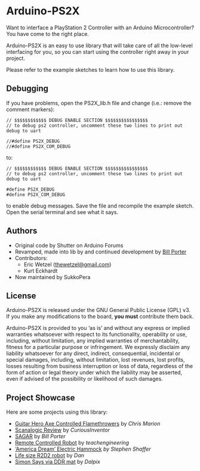 # Arduino-PS2X
Want to interface a PlayStation 2 Controller with an Arduino Microcontroller? You have come to the right place. 

Arduino-PS2X is an easy to use library that will take care of all the low-level interfacing for you, so you can start using the controller right away in your project.

Please refer to the example sketches to learn how to use this library.

## Debugging
If you have problems, open the PS2X_lib.h file and change (i.e.: remove the comment markers):
```
// $$$$$$$$$$$$ DEBUG ENABLE SECTION $$$$$$$$$$$$$$$$
// to debug ps2 controller, uncomment these two lines to print out debug to uart

//#define PS2X_DEBUG
//#define PS2X_COM_DEBUG
```
to:
```
// $$$$$$$$$$$$ DEBUG ENABLE SECTION $$$$$$$$$$$$$$$$
// to debug ps2 controller, uncomment these two lines to print out debug to uart

#define PS2X_DEBUG
#define PS2X_COM_DEBUG
```
to enable debug messages. Save the file and recompile the example sketch. Open the serial terminal and see what it says.

## Authors
- Original code by Shutter on Arduino Forums
- Revamped, made into lib by and continued development by [Bill Porter](www.billporter.info)
- Contributors:
  - Eric Wetzel (thewetzel@gmail.com)
  - Kurt Eckhardt
- Now maintained by SukkoPera

## License
Arduino-PS2X is released under the GNU General Public License (GPL) v3. If you make any modifications to the board, **you must** contribute them back.

Arduino-PS2X is provided to you ‘as is’ and without any express or implied warranties whatsoever with respect to its functionality, operability or use, including, without limitation, any implied warranties of merchantability, fitness for a particular purpose or infringement. We expressly disclaim any liability whatsoever for any direct, indirect, consequential, incidental or special damages, including, without limitation, lost revenues, lost profits, losses resulting from business interruption or loss of data, regardless of the form of action or legal theory under which the liability may be asserted, even if advised of the possibility or likelihood of such damages.

## Project Showcase

Here are some projects using this library:

-  [Guitar Hero Axe Controlled Flamethrowers](http://www.chrismarion.net/index.php?option=com_content&view=article&id=121:firehero&catid=43:pyrotechnics&Itemid=226) by *Chris Marion*
-  [Scanalogic Review](http://store.curiousinventor.com/blog/scanalogic_2_logic_analyzer_review/) by *CuriousInventor*
-  [SAGAR](http://www.billporter.info/category/projects/autonomous-rover/) by *Bill Porter*
-  [Remote Controlled Robot](http://www.youtube.com/watch?v=WP2yqu1Rs_M#t=22s) by *teachengineering*
-  [‘America Dream’ Electric Hammock](http://hackaday.com/2011/04/27/be-lazy-and-get-somewhere-at-the-same-time/) *by Stephen Shaffer*
-  [Life size R2D2 robot](http://youtu.be/H9BcXc7ixT0) by *Dan*
-  [Simon Says via DDR mat](http://dalpix.com/blog/using-playstation-2-controller-implement-arduino-based-simon-game) by *Dalpix*
